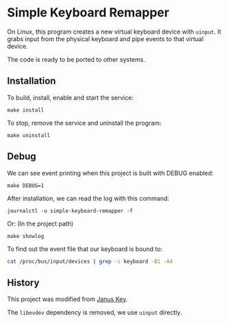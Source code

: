 # Simple Keyboard Remapper

On Linux, this program creates a new virtual keyboard device with `uinput`.
It grabs input from the physical keyboard and pipe events to that virtual
device.

The code is ready to be ported to other systems.


## Installation

To build, install, enable and start the service:

```shell
make install
```

To stop, remove the service and uninstall the program:

```shell
make uninstall
```


## Debug

We can see event printing when this project is built with DEBUG enabled:
```shell
make DEBUG=1
```

After installation, we can read the log with this command:

```shell
journalctl -u simple-keyboard-remapper -f
```

Or: (In the project path)

```shell
make showlog
```

To find out the event file that our keyboard is bound to:
```sh
cat /proc/bus/input/devices | grep -i keyboard -B1 -A4
```


## History

This project was modified from [Janus Key](https://github.com/pietroiusti/janus-key).

The `libevdev` dependency is removed, we use `uinput` directly.
